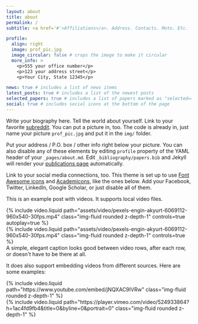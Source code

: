 ```yaml
---
layout: about
title: about
permalink: /
subtitle: <a href='#'>Affiliations</a>. Address. Contacts. Moto. Etc.

profile:
  align: right
  image: prof_pic.jpg
  image_circular: false # crops the image to make it circular
  more_info: >
    <p>555 your office number</p>
    <p>123 your address street</p>
    <p>Your City, State 12345</p>

news: true # includes a list of news items
latest_posts: true # includes a list of the newest posts
selected_papers: true # includes a list of papers marked as "selected={true}"
social: true # includes social icons at the bottom of the page
---
```


Write your biography here. Tell the world about yourself. Link to your favorite [subreddit](http://reddit.com). You can put a picture in, too. The code is already in, just name your picture `prof_pic.jpg` and put it in the `img/` folder.

Put your address / P.O. box / other info right below your picture. You can also disable any of these elements by editing `profile` property of the YAML header of your `_pages/about.md`. Edit `_bibliography/papers.bib` and Jekyll will render your [publications page](/al-folio/publications/) automatically.

Link to your social media connections, too. This theme is set up to use [Font Awesome icons](https://fontawesome.com/) and [Academicons](https://jpswalsh.github.io/academicons/), like the ones below. Add your Facebook, Twitter, LinkedIn, Google Scholar, or just disable all of them.

This is an example post with videos. It supports local video files.

<div class="row mt-3">
    <div class="col-sm mt-3 mt-md-0">
        {% include video.liquid path="assets/video/pexels-engin-akyurt-6069112-960x540-30fps.mp4" class="img-fluid rounded z-depth-1" controls=true autoplay=true %}
    </div>
    <div class="col-sm mt-3 mt-md-0">
        {% include video.liquid path="assets/video/pexels-engin-akyurt-6069112-960x540-30fps.mp4" class="img-fluid rounded z-depth-1" controls=true %}
    </div>
</div>
<div class="caption">
    A simple, elegant caption looks good between video rows, after each row, or doesn't have to be there at all.
</div>

It does also support embedding videos from different sources. Here are some examples:

<div class="row mt-3">
    <div class="col-sm mt-3 mt-md-0">
        {% include video.liquid path="https://www.youtube.com/embed/jNQXAC9IVRw" class="img-fluid rounded z-depth-1" %}
    </div>
    <div class="col-sm mt-3 mt-md-0">
        {% include video.liquid path="https://player.vimeo.com/video/524933864?h=1ac4fd9fb4&title=0&byline=0&portrait=0" class="img-fluid rounded z-depth-1" %}
    </div>
</div>
